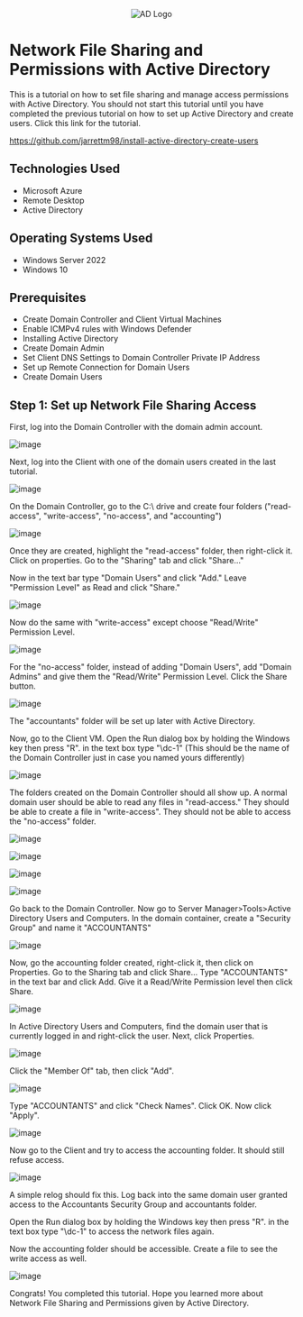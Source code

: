 <p align="center">
<img src="https://i.imgur.com/Q3YpjDD.png" alt="AD Logo"/>
</p>

<h1>Network File Sharing and Permissions with Active Directory</h1>
This is a tutorial on how to set file sharing and manage access permissions with Active Directory. You should not start this tutorial until you have completed the previous tutorial on how to set up Active Directory and create users. Click this link for the tutorial.

https://github.com/jarrettm98/install-active-directory-create-users

<h2>Technologies Used</h2>

- Microsoft Azure
- Remote Desktop
- Active Directory

<h2>Operating Systems Used</h2>

- Windows Server 2022
- Windows 10

<h2>Prerequisites</h2>

- Create Domain Controller and Client Virtual Machines
- Enable ICMPv4 rules with Windows Defender
- Installing Active Directory
- Create Domain Admin
- Set Client DNS Settings to Domain Controller Private IP Address
- Set up Remote Connection for Domain Users
- Create Domain Users

<h2>Step 1: Set up Network File Sharing Access</h2>

First, log into the Domain Controller with the domain admin account.

![image](https://github.com/jarrettm98/network-file-sharing-and-permissions-with-active-directory/assets/140662793/8bcc72cc-1846-461f-8d0d-7eb44925160a)

Next, log into the Client with one of the domain users created in the last tutorial.

![image](https://github.com/jarrettm98/network-file-sharing-and-permissions-with-active-directory/assets/140662793/87733a8a-c3dc-4110-a523-f45d8760eded)

On the Domain Controller, go to the C:\ drive and create four folders ("read-access", "write-access", "no-access", and "accounting")

![image](https://github.com/jarrettm98/network-file-sharing-and-permissions-with-active-directory/assets/140662793/b9cabc44-3409-4cb8-ba41-c2b4be78f7b2)

Once they are created, highlight the "read-access" folder, then right-click it. Click on properties. Go to the "Sharing" tab and click "Share..."

Now in the text bar type "Domain Users" and click "Add." Leave "Permission Level" as Read and click "Share."

![image](https://github.com/jarrettm98/network-file-sharing-and-permissions-with-active-directory/assets/140662793/bce6a285-2ebe-4f0f-8bdd-70f8fc75a6c0)

Now do the same with "write-access" except choose "Read/Write" Permission Level.

![image](https://github.com/jarrettm98/network-file-sharing-and-permissions-with-active-directory/assets/140662793/1b5ed7a6-06ee-4897-b99d-05da769279d6)

For the "no-access" folder, instead of adding "Domain Users", add "Domain Admins" and give them the "Read/Write" Permission Level. Click the Share button.

![image](https://github.com/jarrettm98/network-file-sharing-and-permissions-with-active-directory/assets/140662793/b8cfb8df-c187-450d-889e-4b275fdb26f4)

The "accountants" folder will be set up later with Active Directory.

Now, go to the Client VM. Open the Run dialog box by holding the Windows key then press "R". in the text box type "\\dc-1" (This should be the name of the Domain Controller just in case you named yours differently)

![image](https://github.com/jarrettm98/network-file-sharing-and-permissions-with-active-directory/assets/140662793/93345914-00ee-4f44-8fae-641a45bfb095)

The folders created on the Domain Controller should all show up. A normal domain user should be able to read any files in "read-access." They should be able to create a file in "write-access". They should not be able to access the "no-access" folder.

![image](https://github.com/jarrettm98/network-file-sharing-and-permissions-with-active-directory/assets/140662793/83272589-6756-4b5d-8ae2-625bbd4775ad)

![image](https://github.com/jarrettm98/network-file-sharing-and-permissions-with-active-directory/assets/140662793/72d55e42-76f8-4875-9530-5063c4371445)

![image](https://github.com/jarrettm98/network-file-sharing-and-permissions-with-active-directory/assets/140662793/1822d959-e239-4130-9063-955ffc74187c)

![image](https://github.com/jarrettm98/network-file-sharing-and-permissions-with-active-directory/assets/140662793/b69d8d5e-128c-40d8-800a-511fdbdca3ef)

Go back to the Domain Controller. Now go to Server Manager>Tools>Active Directory Users and Computers. In the domain container, create a "Security Group" and name it "ACCOUNTANTS"

![image](https://github.com/jarrettm98/network-file-sharing-and-permissions-with-active-directory/assets/140662793/6804d1d9-5666-426b-9679-42a5459e51c6)

Now, go the accounting folder created, right-click it, then click on Properties. Go to the Sharing tab and click Share... Type "ACCOUNTANTS" in the text bar and click Add. Give it a Read/Write Permission level then click Share.

![image](https://github.com/jarrettm98/network-file-sharing-and-permissions-with-active-directory/assets/140662793/e357f3d4-ac13-458d-a903-caa6ecb35c71)

In Active Directory Users and Computers, find the domain user that is currently logged in and right-click the user. Next, click Properties.

![image](https://github.com/jarrettm98/network-file-sharing-and-permissions-with-active-directory/assets/140662793/9251f4c5-c2ec-4b0f-89ea-2e1f676d5f09)

Click the "Member Of" tab, then click "Add".

![image](https://github.com/jarrettm98/network-file-sharing-and-permissions-with-active-directory/assets/140662793/cd49e12d-45b3-4008-be7f-2820c32b6be4)

Type "ACCOUNTANTS" and click "Check Names". Click OK. Now click "Apply".

![image](https://github.com/jarrettm98/network-file-sharing-and-permissions-with-active-directory/assets/140662793/dcf37e92-1c90-47a1-9d81-3c99aaa01085)

Now go to the Client and try to access the accounting folder. It should still refuse access.

![image](https://github.com/jarrettm98/network-file-sharing-and-permissions-with-active-directory/assets/140662793/8e3d776b-d608-4d52-94a6-07101bcf74ab)

A simple relog should fix this. Log back into the same domain user granted access to the Accountants Security Group and accountants folder.

Open the Run dialog box by holding the Windows key then press "R". in the text box type "\\dc-1" to access the network files again.

Now the accounting folder should be accessible. Create a file to see the write access as well.

![image](https://github.com/jarrettm98/network-file-sharing-and-permissions-with-active-directory/assets/140662793/1f6441d0-fbc1-4622-b825-0d08d24a2262)

Congrats! You completed this tutorial. Hope you learned more about Network File Sharing and Permissions given by Active Directory.
